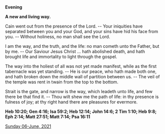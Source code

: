 **Evening**

**A new and living way.**
 
Cain went out from the presence of the Lord. -- Your iniquities have separated between you and your God, and your sins have hid his face from you. -- Without holiness, no man shall see the Lord.
 
I am the way, and the truth, and the life: no man cometh unto the Father, but by me. -- Our Saviour Jesus Christ ... hath abolished death, and hath brought life and immortality to light through the gospel.
 
The way into the holiest of all was not yet made manifest, while as the first tabernacle was yet standing. -- He is our peace, who hath made both one, and hath broken down the middle wall of partition between us. -- The veil of the temple was rent in twain from the top to the bottom.
 
Strait is the gate, and narrow is the way, which leadeth unto life, and few there be that find it. -- Thou wilt shew me the path of life: in thy presence is fulness of joy; at thy right hand there are pleasures for evermore.  

**Heb 10:20; Gen 4:16; Isa 59:2; Heb 12:14; John 14:6; 2 Tim 1:10; Heb 9:8; Eph 2:14; Matt 27:51; Matt 7:14; Psa 16:11**

[Sunday 06-June, 2021](https://t.me/daily_light)
